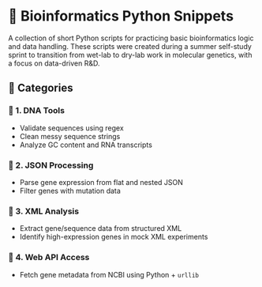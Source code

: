 # 🧬 Bioinformatics Python Snippets

A collection of short Python scripts for practicing basic bioinformatics logic and data handling. These scripts were created during a summer self-study sprint to transition from wet-lab to dry-lab work in molecular genetics, with a focus on data-driven R&D.

## 🧪 Categories

### 🔹 1. DNA Tools
- Validate sequences using regex
- Clean messy sequence strings
- Analyze GC content and RNA transcripts

### 🔹 2. JSON Processing
- Parse gene expression from flat and nested JSON
- Filter genes with mutation data

### 🔹 3. XML Analysis
- Extract gene/sequence data from structured XML
- Identify high-expression genes in mock XML experiments

### 🔹 4. Web API Access
- Fetch gene metadata from NCBI using Python + `urllib`


